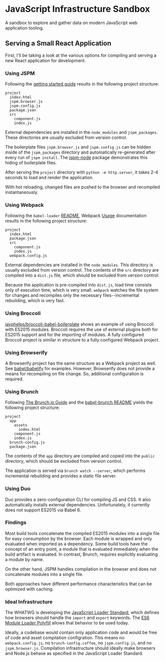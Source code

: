 # JavaScript Infrastructure Sandbox
A sandbox to explore and gather data on modern JavaScript web application
tooling.

## Serving a Small React Application
First, I'll be taking a look at the various options for compiling and serving
a new React application for development.

### Using JSPM
Following the
[getting started guide](http://jspm.io/0.17-beta-guide/creating-a-project.html)
results in the following project structure:
```text
project
  index.html
  jspm.browser.js
  jspm.config.js
  package.json
  src
    component.js
    index.js

```

External dependencies are installed in the `node_modules` and `jspm_packages`.
These directories are usually excluded from version control.

The boilerplate files `jspm.browser.js` and `jspm.config.js` can be hidden
inside of the `jspm_packages` directory and automatically re-generated after
every run of `jspm install`. The
[jspm-node](https://github.com/vinsonchuong/jspm-node) package demonstrates
this hiding of boilerplate files.

After serving the `project` directory with `python -m http.server`, it takes
2-4 seconds to load and render the application.

With hot reloading, changed files are pushed to the browser and recompiled
instantaneously.

### Using Webpack
Following the `babel-loader` [README](https://github.com/babel/babel-loader),
Webpack [Usage](http://webpack.github.io/docs/usage.html) documentation results
in the following project structure:

```text
project
  index.html
  package.json
  src
    component.js
    index.js
  webpack.config.js
```

External dependencies are installed in the `node_modules`. This directory is
usually excluded from version control. The contents of the `src` directory are
compiled into a `dist.js` file, which should be excluded from version control.

Because the application is pre-compiled into `dist.js`, load time consists only
of execution time, which is very small. `webpack` watches the file system for
changes and recompiles only the necessary files--incremental rebuilding, which
is very fast.

### Using Broccoli
[jayphelps/broccoli-babel-boilerplate](https://github.com/jayphelps/broccoli-babel-boilerplate)
shows an example of using Broccoli with ES2015 modules. Broccoli requires the
use of external plugins both for ES2015 support and for the importing of
modules. A fully configured Broccoli project is similar in structure to a fully
configured Webpack project.

### Using Browserify
A Browserify project has the same structure as a Webpack project as well. See
[babel/babelify](https://github.com/babel/babelify) for examples. However,
Browserify does not provide a means for recompiling on file change. So,
additional configuration is required.

### Using Brunch
Following [The Brunch.io Guide](https://github.com/brunch/brunch-guide) and the
[babel-brunch README](https://github.com/babel/babel-brunch) yields the
following project structure:

```text
project
  app
    assets
      index.html
    component.js
    index.js
  brunch-config.js
  package.json
```

The contents of the `app` directory are compiled and copied into the `public`
directory, which should be excluded from version control.

The application is served via `brunch watch --server`, which performs
incremental rebuilding and provides a static file server.

### Using Duo
Duo provides a zero-configuration CLI for compiling JS and CSS. It also
automatically installs external dependencies. Unfortunately, it currently
does not support ES2015 via Babel 6.

### Findings
Most build tools concatenate the compiled ES2015 modules into a single file for
easy consumption by the browser. Each module is wrapped and only evaluated when
imported as a dependency. Some build tools have the concept of an entry point,
a module that is evaluated immediately when the build artifact is evaluated.
In contrast, Brunch, requires explicitly evaluating a module by name.

On the other hand, JSPM handles compilation in the browser and does not
concatenate modules into a single file.

Both approaches have different performance characteristics that can be
optimized with caching.

### Ideal Infrastructure
The WHATWG is developing the
[JavaScript Loader Standard](https://github.com/whatwg/loader), which defines
how browsers should handle the `import` and `export` keywords. The
[ES6 Module Loader Polyfill](https://github.com/ModuleLoader/es6-module-loader)
allows that behavior to be used today.

Ideally, a codebase would contain only application code and would be free of
code and asset compilation configration. This means no `webpack.config.js`, no
`brunch-config.coffee`, no `jspm.config.js`, and no `jspm.browser.js`.
Compilation infrastructure should ideally make browsers and Node.js behave as
specified in the JavaScript Loader Standard.
